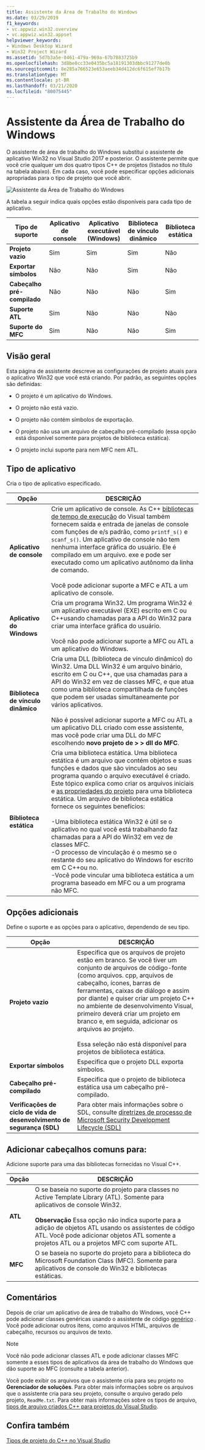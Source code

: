 ```yaml
---
title: Assistente da Área de Trabalho do Windows
ms.date: 03/29/2019
f1_keywords:
- vc.appwiz.win32.overview
- vc.appwiz.win32.appset
helpviewer_keywords:
- Windows Desktop Wizard
- Win32 Project Wizard
ms.assetid: 5d7b3a5e-8461-479a-969a-67b7883725b9
ms.openlocfilehash: 3d8be0cc33e0435bc5a18191303dbbc91277de0b
ms.sourcegitcommit: 8e285a766523e653aeeb34d412dc6f615ef7b17b
ms.translationtype: MT
ms.contentlocale: pt-BR
ms.lasthandoff: 03/21/2020
ms.locfileid: "80075445"
---
```

# <a name="windows-desktop-wizard"></a>Assistente da Área de Trabalho do Windows

O assistente de área de trabalho do Windows substitui o assistente de aplicativo Win32 no Visual Studio 2017 e posterior. O assistente permite que você crie qualquer um dos quatro tipos C++ de projetos (listados no título na tabela abaixo). Em cada caso, você pode especificar opções adicionais apropriadas para o tipo de projeto que você abrir.

   ![Assistente da Área de Trabalho do Windows](media/windows-desktop-wizard.png)

A tabela a seguir indica quais opções estão disponíveis para cada tipo de aplicativo.

|Tipo de suporte|Aplicativo de console|Aplicativo executável (Windows)|Biblioteca de vínculo dinâmico|Biblioteca estática|
|---------------------|-------------------------|----------------------------------------|---------------------------|--------------------|
|**Projeto vazio**|Sim|Sim|Sim|Não|
|**Exportar símbolos**|Não|Não|Sim|Não|
|**Cabeçalho pré-compilado**|Não|Não|Não|Sim|
|**Suporte ATL**|Sim|Não|Não|Não|
|**Suporte do MFC**|Sim|Não|Não|Sim|

## <a name="overview"></a>Visão geral

Esta página de assistente descreve as configurações de projeto atuais para o aplicativo Win32 que você está criando. Por padrão, as seguintes opções são definidas:

- O projeto é um aplicativo do Windows.

- O projeto não está vazio.

- O projeto não contém símbolos de exportação.

- O projeto não usa um arquivo de cabeçalho pré-compilado (essa opção está disponível somente para projetos de biblioteca estática).

- O projeto inclui suporte para nem MFC nem ATL.

## <a name="application-type"></a>Tipo de aplicativo

Cria o tipo de aplicativo especificado.

|Opção|DESCRIÇÃO|
|------------|-----------------|
|**Aplicativo de console**|Crie um aplicativo de console. As C++ [bibliotecas de tempo de execução](../c-runtime-library/c-run-time-library-reference.md) do Visual também fornecem saída e entrada de janelas de console com funções de e/s padrão, como `printf_s()` e `scanf_s()`. Um aplicativo de console não tem nenhuma interface gráfica do usuário. Ele é compilado em um arquivo. exe e pode ser executado como um aplicativo autônomo da linha de comando.<br /><br /> Você pode adicionar suporte a MFC e ATL a um aplicativo de console.|
|**Aplicativo do Windows**|Cria um programa Win32. Um programa Win32 é um aplicativo executável (EXE) escrito em C ou C++usando chamadas para a API do Win32 para criar uma interface gráfica do usuário.<br /><br /> Você não pode adicionar suporte a MFC ou ATL a um aplicativo do Windows.|
|**Biblioteca de vínculo dinâmico**|Cria uma DLL (biblioteca de vínculo dinâmico) do Win32. Uma DLL Win32 é um arquivo binário, escrito em C ou C++, que usa chamadas para a API do Win32 em vez de classes MFC, e que atua como uma biblioteca compartilhada de funções que podem ser usadas simultaneamente por vários aplicativos.<br /><br /> Não é possível adicionar suporte a MFC ou ATL a um aplicativo DLL criado com esse assistente, mas você pode criar uma DLL do MFC escolhendo **novo projeto de > > dll do MFC**.|
|**Biblioteca estática**|Cria uma biblioteca estática. Uma biblioteca estática é um arquivo que contém objetos e suas funções e dados que são vinculados ao seu programa quando o arquivo executável é criado. Este tópico explica como criar os arquivos iniciais e [as propriedades do projeto](../build/reference/property-pages-visual-cpp.md) para uma biblioteca estática. Um arquivo de biblioteca estática fornece os seguintes benefícios:<br /><br />-Uma biblioteca estática Win32 é útil se o aplicativo no qual você está trabalhando faz chamadas para a API do Win32 em vez de classes MFC.<br />-O processo de vinculação é o mesmo se o restante do seu aplicativo do Windows for escrito em C C++ou no.<br />-Você pode vincular uma biblioteca estática a um programa baseado em MFC ou a um programa não MFC.|

## <a name="additional-options"></a>Opções adicionais

Define o suporte e as opções para o aplicativo, dependendo de seu tipo.

|Opção|DESCRIÇÃO|
|------------|-----------------|
|**Projeto vazio**|Especifica que os arquivos de projeto estão em branco. Se você tiver um conjunto de arquivos de código-fonte (como arquivos. cpp, arquivos de cabeçalho, ícones, barras de ferramentas, caixas de diálogo e assim por diante) e quiser criar um projeto C++ no ambiente de desenvolvimento Visual, primeiro deverá criar um projeto em branco e, em seguida, adicionar os arquivos ao projeto.<br /><br /> Essa seleção não está disponível para projetos de biblioteca estática.|
|**Exportar símbolos**|Especifica que o projeto DLL exporta símbolos.|
|**Cabeçalho pré-compilado**|Especifica que o projeto de biblioteca estática usa um cabeçalho pré-compilado.|
|**Verificações de ciclo de vida de desenvolvimento de segurança (SDL)**|Para obter mais informações sobre o SDL, consulte [diretrizes de processo de Microsoft Security Development Lifecycle (SDL)](../build/reference/sdl-enable-additional-security-checks.md)|

## <a name="add-common-headers-for"></a>Adicionar cabeçalhos comuns para:

Adicione suporte para uma das bibliotecas fornecidas no Visual C++.

|Opção|DESCRIÇÃO|
|------------|-----------------|
|**ATL**|O se baseia no suporte do projeto para classes no Active Template Library (ATL). Somente para aplicativos de console Win32.<br /><br /> **Observação** Essa opção não indica suporte para a adição de objetos ATL usando os assistentes de código ATL. Você pode adicionar objetos ATL somente a projetos ATL ou a projetos MFC com suporte ATL.|
|**MFC**|O se baseia no suporte do projeto para a biblioteca do Microsoft Foundation Class (MFC). Somente para aplicativos de console do Win32 e bibliotecas estáticas.|

## <a name="remarks"></a>Comentários

Depois de criar um aplicativo de área de trabalho do Windows, você C++ pode adicionar classes genéricas usando o assistente de código [genérico](../ide/generic-cpp-class-wizard.md) . Você pode adicionar outros itens, como arquivos HTML, arquivos de cabeçalho, recursos ou arquivos de texto.

> [!NOTE]
> Você não pode adicionar classes ATL e pode adicionar classes MFC somente a esses tipos de aplicativos da área de trabalho do Windows que dão suporte ao MFC (consulte a tabela anterior).

Você pode exibir os arquivos que o assistente cria para seu projeto no **Gerenciador de soluções**. Para obter mais informações sobre os arquivos que o assistente cria para seu projeto, consulte o arquivo gerado pelo projeto, `ReadMe.txt`. Para obter mais informações sobre os tipos de arquivo, [tipos de arquivo criados C++ para projetos do Visual Studio](../build/reference/file-types-created-for-visual-cpp-projects.md).

## <a name="see-also"></a>Confira também

[Tipos de projeto do C++ no Visual Studio](../build/reference/visual-cpp-project-types.md)